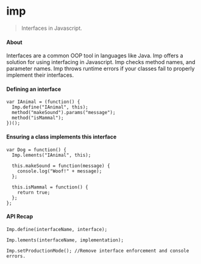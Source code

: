 # imp

> Interfaces in Javascript.

#### About 

Interfaces are a common OOP tool in languages like Java. Imp offers a solution for using interfacing in Javascript. Imp checks method names, and parameter names. Imp throws runtime errors if your classes fail to properly implement their interfaces. 
#### Defining an interface

    var IAnimal = (function() {
      Imp.define("IAnimal", this);
      method("makeSound").params("message");
      method("isMammal");
    })();
    
#### Ensuring a class implements this interface

    var Dog = function() {
      Imp.lements("IAnimal", this);
    				
      this.makeSound = function(message) {
        console.log("Woof!" + message);
      };
      
      this.isMammal = function() {
        return true;
      };
    };
    
#### API Recap

`Imp.define(interfaceName, interface);`

`Imp.lements(interfaceName, implementation);`

`Imp.setProductionMode(); //Remove interface enforcement and console errors.`
